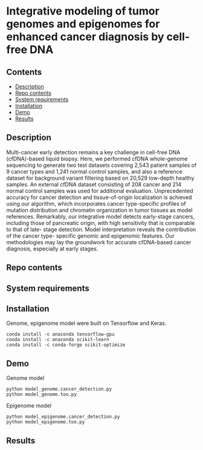# Integrative modeling of tumor genomes and epigenomes for enhanced cancer diagnosis by cell-free DNA

## Contents
- [Description](##Description)
- [Repo contents](##Repo-contents)
- [System requirements](##System-requirements)
- [Installation](##Installation)
- [Demo](##Demo)
- [Results](##Results)


## Description
Multi-cancer early detection remains a key challenge in cell-free DNA (cfDNA)-based liquid biopsy. Here, we performed cfDNA whole-genome sequencing to generate two test datasets covering 2,543 patient samples of 9 cancer types and 1,241 normal control samples, and also a reference dataset for background variant filtering based on 20,529 low-depth healthy samples. An external cfDNA dataset consisting of 208 cancer and 214 normal control samples was used for additional evaluation. Unprecedented accuracy for cancer detection and tissue-of-origin localization is achieved using our algorithm, which incorporates cancer type-specific profiles of mutation distribution and chromatin organization in tumor tissues as model references. Remarkably, our integrative model detects early-stage cancers, including those of pancreatic origin, with high sensitivity that is comparable to that of late- stage detection. Model interpretation reveals the contribution of the cancer type- specific genomic and epigenomic features. Our methodologies may lay the groundwork for accurate cfDNA-based cancer diagnosis, especially at early stages.

## Repo contents


## System requirements


## Installation
Genome, epigenome model were built on Tensorflow and Keras.
~~~
conda install -c anaconda tensorflow-gpu
conda install -c anaconda scikit-learn
conda install -c conda-forge scikit-optimize
~~~

## Demo
Genome model
~~~
python model_genome.cancer_detection.py
python model_genome.too.py
~~~

Epigenome model
~~~
python model_epigenome.cancer_detection.py
python model_epigenome.too.py
~~~

## Results
